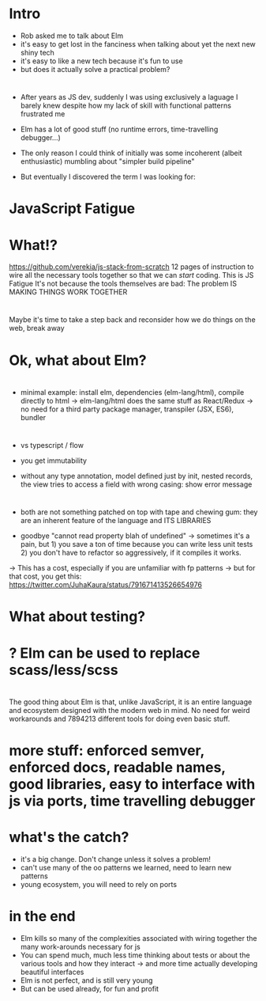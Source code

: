 
# Intro
- Rob asked me to talk about Elm
- it's easy to get lost in the fanciness when talking about yet the next new shiny tech
- it's easy to like a new tech because it's fun to use
- but does it actually solve a practical problem?

#
- After years as JS dev, suddenly I was using exclusively a laguage I barely knew
    despite how my lack of skill with functional patterns frustrated me

- Elm has a lot of good stuff (no runtime errors, time-travelling debugger...)

- The only reason I could think of initially was some incoherent (albeit enthusiastic) mumbling about "simpler build pipeline"

- But eventually I discovered the term I was looking for:

# JavaScript Fatigue

# What!?
https://github.com/verekia/js-stack-from-scratch
12 pages of instruction to wire all the necessary tools together so that we can *start* coding.
This is JS Fatigue
It's not because the tools themselves are bad:
The problem IS MAKING THINGS WORK TOGETHER


#
Maybe it's time to take a step back and reconsider how we do things on the web, break away


# Ok, what about Elm?


#
- minimal example: install elm, dependencies (elm-lang/html), compile directly to html
-> elm-lang/html does the same stuff as React/Redux
-> no need for a third party package manager, transpiler (JSX, ES6), bundler

#
- vs typescript / flow
- you get immutability

- without any type annotation, model defined just by init, nested records, the view tries to access a field with wrong casing: show error message


#
- both are not something patched on top with tape and chewing gum:
    they are an inherent feature of the language and ITS LIBRARIES

- goodbye "cannot read property blah of undefined"
-> sometimes it's a pain, but 1) you save a ton of time because you can write less unit tests 2) you don't have to refactor so aggressively, if it compiles it works.

-> This has a cost, especially if you  are unfamiliar with fp patterns
-> but for that cost, you get this:
https://twitter.com/JuhaKaura/status/791671413526654976


# What about testing?



# ? Elm can be used to replace scass/less/scss







#
The good thing about Elm is that, unlike JavaScript, it is an entire language and ecosystem designed with the modern web in mind.
No need for weird workarounds and 7894213 different tools for doing even basic stuff.

# more stuff: enforced semver, enforced docs, readable names, good libraries, easy to interface with js via ports, time travelling debugger

# what's the catch?
- it's a big change. Don't change unless it solves a problem!
- can't use many of the oo patterns we learned, need to learn new patterns
- young ecosystem, you will need to rely on ports




# in the end
* Elm kills so many of the complexities associated with wiring together the many work-arounds necessary for js
* You can spend much, much less time thinking about tests or about the various tools and how they interact
-> and more time actually developing beautiful interfaces
* Elm is not perfect, and is still very young
* But can be used already, for fun and profit
















